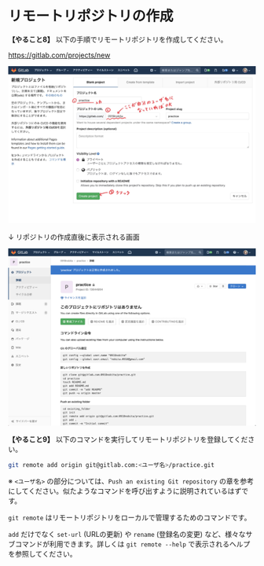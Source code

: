 # リモートリポジトリの作成

**【やること8】** 以下の手順でリモートリポジトリを作成してください。

https://gitlab.com/projects/new

![リポジトリの新規作成画面](./media/new-repo.jpg)

↓ リポジトリの作成直後に表示される画面

![リポジトリ作成直後の画面](./media/initial-screen.png)

**【やること9】** 以下のコマンドを実行してリモートリポジトリを登録してください。

```bash
git remote add origin git@gitlab.com:<ユーザ名>/practice.git
```

※ ``<ユーザ名>`` の部分については、``Push an existing Git repository`` の章を参考にしてください。似たようなコマンドを呼び出すように説明されているはずです。

``git remote`` はリモートリポジトリをローカルで管理するためのコマンドです。

``add`` だけでなく ``set-url`` (URLの更新) や ``rename`` (登録名の変更) など、様々なサブコマンドが利用できます。詳しくは ``git remote --help`` で表示されるヘルプを参照してください。
